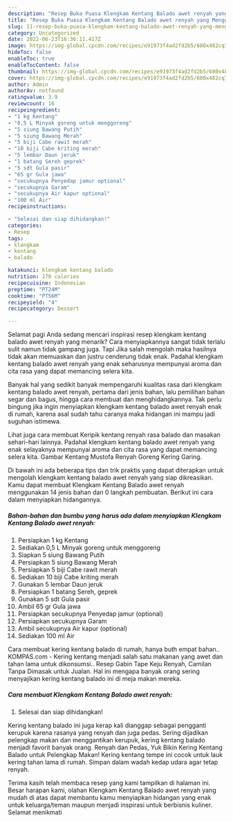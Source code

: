 ```yaml
---
description: "Resep Buka Puasa Klengkam Kentang Balado awet renyah yang Menggugah Selera"
title: "Resep Buka Puasa Klengkam Kentang Balado awet renyah yang Menggugah Selera"
slug: 11-resep-buka-puasa-klengkam-kentang-balado-awet-renyah-yang-menggugah-selera
category: Uncategorized
date: 2022-06-23T16:36:11.417Z
image: https://img-global.cpcdn.com/recipes/e91973f4ad2fd2b5/680x482cq70/klengkam-kentang-balado-awet-renyah-foto-resep-utama.jpg
hideToc: false
enableToc: true
enableTocContent: false
thumbnail: https://img-global.cpcdn.com/recipes/e91973f4ad2fd2b5/680x482cq70/klengkam-kentang-balado-awet-renyah-foto-resep-utama.jpg
cover: https://img-global.cpcdn.com/recipes/e91973f4ad2fd2b5/680x482cq70/klengkam-kentang-balado-awet-renyah-foto-resep-utama.jpg
author: Admin
authorAv: notfound
ratingvalue: 3.9
reviewcount: 16
recipeingredient:
- "1 kg Kentang"
- "0,5 L Minyak goreng untuk menggoreng"
- "5 siung Bawang Putih"
- "5 siung Bawang Merah"
- "5 biji Cabe rawit merah"
- "10 biji Cabe kriting merah"
- "5 lembar Daun jeruk"
- "1 batang Sereh geprek"
- "5 sdt Gula pasir"
- "65 gr Gula jawa"
- "secukupnya Penyedap jamur optional"
- "secukupnya Garam"
- "secukupnya Air kapur optional"
- "100 ml Air"
recipeinstructions:

- "Selesai dan siap dihidangkan!"
categories:
- Resep
tags:
- klengkam
- kentang
- balado

katakunci: klengkam kentang balado 
nutrition: 270 calories
recipecuisine: Indonesian
preptime: "PT24M"
cooktime: "PT56M"
recipeyield: "4"
recipecategory: Dessert

---
```



Selamat pagi Anda sedang mencari inspirasi resep klengkam kentang balado awet renyah yang menarik? Cara menyiapkannya sangat tidak terlalu sulit namun tidak gampang juga. Tapi Jika salah mengolah maka hasilnya tidak akan memuaskan dan justru cenderung tidak enak. Padahal klengkam kentang balado awet renyah yang enak seharusnya mempunyai aroma dan cita rasa yang dapat memancing selera kita.


Banyak hal yang sedikit banyak mempengaruhi kualitas rasa dari klengkam kentang balado awet renyah, pertama dari jenis bahan, lalu pemilihan bahan segar dan bagus, hingga cara membuat dan menghidangkannya. Tak perlu bingung jika ingin menyiapkan klengkam kentang balado awet renyah enak di rumah, karena asal sudah tahu caranya maka hidangan ini mampu jadi suguhan istimewa.

Lihat juga cara membuat Keripik kentang renyah rasa balado dan masakan sehari-hari lainnya. Padahal klengkam kentang balado awet renyah yang enak selayaknya mempunyai aroma dan cita rasa yang dapat memancing selera kita. Gambar Kentang Mustofa Renyah Goreng Kering Garing.


Di bawah ini ada beberapa tips dan trik praktis yang dapat diterapkan untuk mengolah klengkam kentang balado awet renyah yang siap dikreasikan. Kamu dapat membuat Klengkam Kentang Balado awet renyah menggunakan 14 jenis bahan dan 0 langkah pembuatan. Berikut ini cara dalam menyiapkan hidangannya.

<!--inarticleads1-->

##### Bahan-bahan dan bumbu yang harus ada dalam menyiapkan Klengkam Kentang Balado awet renyah:

1. Persiapkan 1 kg Kentang
1. Sediakan 0,5 L Minyak goreng untuk menggoreng
1. Siapkan 5 siung Bawang Putih
1. Persiapkan 5 siung Bawang Merah
1. Persiapkan 5 biji Cabe rawit merah
1. Sediakan 10 biji Cabe kriting merah
1. Gunakan 5 lembar Daun jeruk
1. Persiapkan 1 batang Sereh, geprek
1. Gunakan 5 sdt Gula pasir
1. Ambil 65 gr Gula jawa
1. Persiapkan secukupnya Penyedap jamur (optional)
1. Persiapkan secukupnya Garam
1. Ambil secukupnya Air kapur (optional)
1. Sediakan 100 ml Air


Cara membuat kering kentang balado di rumah, hanya buth empat bahan.. KOMPAS.com - Kering kentang menjadi salah satu makanan yang awet dan tahan lama untuk dikonsumsi.. Resep Gabin Tape Keju Renyah, Camilan Tanpa Dimasak untuk Jualan. Hal ini mengapa banyak orang sering menyajikan kering kentang balado ini di meja makan mereka. 

<!--inarticleads2-->

##### Cara membuat Klengkam Kentang Balado awet renyah:


1. Selesai dan siap dihidangkan!

Kering kentang balado ini juga kerap kali dianggap sebagai pengganti kerupuk karena rasanya yang renyah dan juga pedas. Sering dijadikan pelengkap makan dan menggantikan kerupuk, kering kentang balado menjadi favorit banyak orang. Renyah dan Pedas, Yuk Bikin Kering Kentang Balado untuk Pelengkap Makan! Kering kentang tempe ini cocok untuk lauk kering tahan lama di rumah. Simpan dalam wadah kedap udara agar tetap renyah. 

Terima kasih telah membaca resep yang kami tampilkan di halaman ini. Besar harapan kami, olahan Klengkam Kentang Balado awet renyah yang mudah di atas dapat membantu kamu menyiapkan hidangan yang enak untuk keluarga/teman maupun menjadi inspirasi untuk berbisnis kuliner. Selamat menikmati
